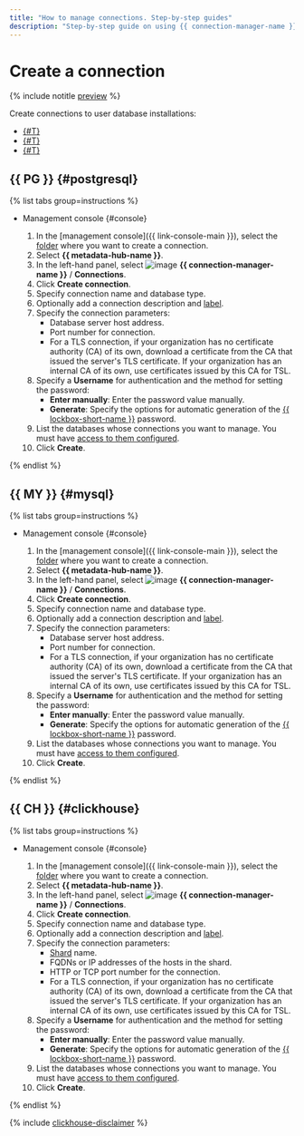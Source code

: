 ```yaml
---
title: "How to manage connections. Step-by-step guides"
description: "Step-by-step guide on using {{ connection-manager-name }} in {{ yandex-cloud }}. In this tutorial, you will learn how to create connections."
---
```


# Create a connection

{% include notitle [preview](../../_includes/note-preview.md) %}

Create connections to user database installations:

* [{#T}](#postgresql)
* [{#T}](#mysql)
* [{#T}](#clickhouse)

## {{ PG }} {#postgresql}

{% list tabs group=instructions %}

- Management console {#console}

  1. In the [management console]({{ link-console-main }}), select the [folder](../../resource-manager/concepts/resources-hierarchy.md#folder) where you want to create a connection.
  1. Select **{{ metadata-hub-name }}**.
  1. In the left-hand panel, select ![image](../../_assets/console-icons/plug-connection.svg) **{{ connection-manager-name }}** / **Connections**.
  1. Click **Create connection**.
  1. Specify connection name and database type.
  1. Optionally add a connection description and [label](../../resource-manager/concepts/labels.md).
  1. Specify the connection parameters:
     * Database server host address.
     * Port number for connection.
     * For a TLS connection, if your organization has no certificate authority (CA) of its own, download a certificate from the CA that issued the server's TLS certificate. If your organization has an internal CA of its own, use certificates issued by this CA for TSL.
  1. Specify a **Username** for authentication and the method for setting the password:
      * **Enter manually**: Enter the password value manually.
      * **Generate**: Specify the options for automatic generation of the [{{ lockbox-short-name }}](../../lockbox/quickstart.md) password.
  1. List the databases whose connections you want to manage. You must have [access to them configured](../../managed-postgresql/security).
  1. Click **Create**.

{% endlist %}

## {{ MY }} {#mysql}

{% list tabs group=instructions %}

- Management console {#console}

   1. In the [management console]({{ link-console-main }}), select the [folder](../../resource-manager/concepts/resources-hierarchy.md#folder) where you want to create a connection.
   1. Select **{{ metadata-hub-name }}**.
   1. In the left-hand panel, select ![image](../../_assets/console-icons/plug-connection.svg) **{{ connection-manager-name }}** / **Connections**.
   1. Click **Create connection**.
   1. Specify connection name and database type.
   1. Optionally add a connection description and [label](../../resource-manager/concepts/labels.md).
   1. Specify the connection parameters:
      * Database server host address.
      * Port number for connection.
      * For a TLS connection, if your organization has no certificate authority (CA) of its own, download a certificate from the CA that issued the server's TLS certificate. If your organization has an internal CA of its own, use certificates issued by this CA for TSL.
   1. Specify a **Username** for authentication and the method for setting the password:
      * **Enter manually**: Enter the password value manually.
      * **Generate**: Specify the options for automatic generation of the [{{ lockbox-short-name }}](../../lockbox/quickstart.md) password.
   1. List the databases whose connections you want to manage. You must have [access to them configured](../../managed-mysql/security).
   1. Click **Create**.

{% endlist %}

## {{ CH }} {#clickhouse}

{% list tabs group=instructions %}

- Management console {#console}

    1. In the [management console]({{ link-console-main }}), select the [folder](../../resource-manager/concepts/resources-hierarchy.md#folder) where you want to create a connection.
    1. Select **{{ metadata-hub-name }}**.
    1. In the left-hand panel, select ![image](../../_assets/console-icons/plug-connection.svg) **{{ connection-manager-name }}** / **Connections**.
    1. Click **Create connection**.
    1. Specify connection name and database type.
    1. Optionally add a connection description and [label](../../resource-manager/concepts/labels.md).
    1. Specify the connection parameters:
        * [Shard](../../managed-clickhouse/operations/shards.md#list-shards) name.
        * FQDNs or IP addresses of the hosts in the shard.
        * HTTP or TCP port number for the connection.
        * For a TLS connection, if your organization has no certificate authority (CA) of its own, download a certificate from the CA that issued the server's TLS certificate. If your organization has an internal CA of its own, use certificates issued by this CA for TSL.
    1. Specify a **Username** for authentication and the method for setting the password:
        * **Enter manually**: Enter the password value manually.
        * **Generate**: Specify the options for automatic generation of the [{{ lockbox-short-name }}](../../lockbox/quickstart.md) password.
    1. List the databases whose connections you want to manage. You must have [access to them configured](../../managed-clickhouse/security).
    1. Click **Create**.

{% endlist %}


{% include [clickhouse-disclaimer](../../_includes/clickhouse-disclaimer.md) %}
